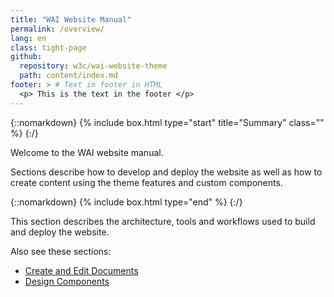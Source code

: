 ```yaml
---
title: "WAI Website Manual"
permalink: /overview/
lang: en
class: tight-page
github:
  repository: w3c/wai-website-theme
  path: content/index.md
footer: > # Text in footer in HTML
  <p> This is the text in the footer </p>
---
```


{::nomarkdown}
{% include box.html type="start" title="Summary" class="" %}
{:/}

Welcome to the WAI website manual.

Sections describe how to develop and deploy the website as well as how to create content using the theme features and custom components.

{::nomarkdown}
{% include box.html type="end" %}
{:/}

This section describes the architecture, tools and workflows used to build and deploy the website.

Also see these sections:

* [Create and Edit Documents](/writing/)
* [Design Components](/components/)
